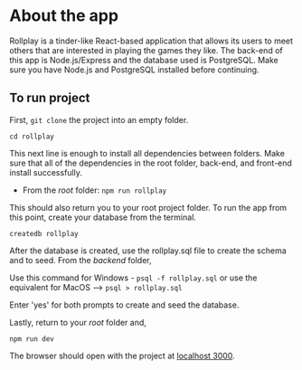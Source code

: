 # About the app

Rollplay is a tinder-like React-based application that allows its users to meet others that are interested in playing the games they like. The back-end of this app is Node.js/Express and the database used is PostgreSQL. Make sure you have Node.js and PostgreSQL installed before continuing.


## To run project

First, `git clone` the project into an empty folder.

`cd rollplay`

This next line is enough to install all dependencies between folders. Make sure that all of the dependencies in the root folder, back-end, and front-end install successfully.

- From the *root* folder:
`npm run rollplay`

This should also return you to your root project folder. To run the app from this point, create your database from the terminal.

`createdb rollplay`

After the database is created, use the rollplay.sql file to create the schema and to seed. From the *backend* folder,

Use this command for Windows - `psql -f rollplay.sql` or use the equivalent for MacOS --> `psql > rollplay.sql` 

Enter 'yes' for both prompts to create and seed the database.

Lastly, return to your *root* folder and,

`npm run dev`

The browser should open with the project at [localhost 3000](http://localhost:3000).